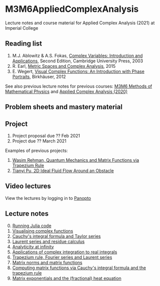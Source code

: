 # M3M6AppliedComplexAnalysis
Lecture notes and course material for Applied Complex Analysis (2021) at Imperial College

## Reading list

1. M.J. Ablowitz & A.S. Fokas, [Complex Variables: Introduction and Applications](https://www.imperial.ac.uk/admin-services/library/), Second Edition, Cambridge University Press, 2003
2. R. Earl, [Metric Spaces and Complex Analysis](https://courses.maths.ox.ac.uk/node/view_material/5392), 2015
3. E. Wegert, [Visual Complex Functions: An Introduction with Phase Portraits](https://www.imperial.ac.uk/admin-services/library/), Birkhäuser, 2012

See also previous lecture notes for previous courses: [M3M6 Methods of Mathematical Physics](https://github.com/dlfivefifty/M3M6MethodsOfMathematicalPhysics) and [Applied Complex Analysis (2020)](https://github.com/dlfivefifty/M3M6AppliedComplexAnalysis)

## Problem sheets and mastery material

## Project

1. Project proposal due ?? Feb 2021
2. Project due ?? March 2021

Examples of previous projects:

1. [Wasim Rehman, Quantum Mechanics and Matrix Functions via Trapezium Rule](projects/Rehman.pdf)
2. [Tianyi Pu, 2D Ideal Fluid Flow Around an Obstacle](projects/Pu.pdf)

## Video lectures

 View the lectures by logging in to [Panopto](https://www.imperial.ac.uk/admin-services/ict/self-service/teaching-learning/panopto/panopto-student-user-guide/)

## Lecture notes


0. [Running Julia code](notes/Lecture0.pdf)
1. [Visualising complex functions](notes/Lecture1.pdf)
2. [Cauchy's integral formula and Taylor series](notes/Lecture2.pdf)
3. [Laurent series and residue calculus](notes/Lecture3.pdf)
4. [Analyticity at infinity](notes/Lecture4.pdf)
5. [Applications of complex integration to real integrals](notes/Lecture5.pdf)
6. [Trapezium rule, Fourier series and Laurent series](notes/Lecture6.pdf)
7. [Matrix norms and matrix functions](notes/Lecture7.pdf)
8. [Computing matrix functions via Cauchy's integral formula and the trapezium rule](notes/Lecture8.pdf)
9. [Matrix exponentials and the (fractional) heat equation](notes/Lecture9.pdf)
